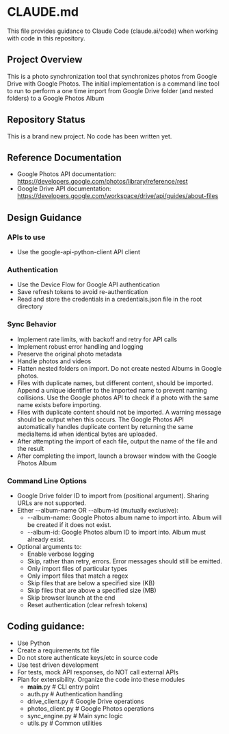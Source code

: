 # CLAUDE.md

This file provides guidance to Claude Code (claude.ai/code) when working with code in this repository.

## Project Overview

This is a photo synchronization tool that synchronizes photos from Google Drive with Google Photos. The initial implementation is a command line tool to run to perform a one time import from Google Drive folder (and nested folders) to a Google Photos Album

## Repository Status

This is a brand new project. No code has been written yet.

## Reference Documentation

- Google Photos API documentation: https://developers.google.com/photos/library/reference/rest
- Google Drive API documentation: https://developers.google.com/workspace/drive/api/guides/about-files

## Design Guidance
### APIs to use
- Use the google-api-python-client API client

### Authentication
- Use the Device Flow for Google API authentication
- Save refresh tokens to avoid re-authentication
- Read and store the credentials in a credentials.json file in the root directory

### Sync Behavior
- Implement rate limits, with backoff and retry for API calls 
- Implement robust error handling and logging
- Preserve the original photo metadata
- Handle photos and videos
- Flatten nested folders on import. Do not create nested Albums in Google photos.
- Files with duplicate names, but different content, should be imported. Append a unique identifier to the imported name to prevent naming collisions. Use the Google photos API to check if a photo with the same name exists before importing.
- Files with duplicate content should not be imported. A warning message should be output when this occurs. The Google Photos API automatically handles duplicate content by returning the same mediaItems.id when identical bytes are uploaded.
- After attempting the import of each file, output the name of the file and the result
- After completing the import, launch a browser window with the Google Photos Album

### Command Line Options
- Google Drive folder ID to import from (positional argument). Sharing URLs are not supported.
- Either --album-name OR --album-id (mutually exclusive):
  - --album-name: Google Photos album name to import into. Album will be created if it does not exist.
  - --album-id: Google Photos album ID to import into. Album must already exist.
- Optional arguments to:
  - Enable verbose logging
  - Skip, rather than retry, errors. Error messages should still be emitted.
  - Only import files of particular types
  - Only import files that match a regex
  - Skip files that are below a specified size (KB)
  - Skip files that are above a specified size (MB)
  - Skip browser launch at the end
  - Reset authentication (clear refresh tokens)
 

## Coding guidance:
- Use Python
- Create a requirements.txt file
- Do not store authenticate keys/etc in source code
- Use test driven development
- For tests, mock API responses, do NOT call external APIs
- Plan for extensibility. Organize the code into these modules
  - __main__.py          # CLI entry point
  - auth.py              # Authentication handling
  - drive_client.py      # Google Drive operations
  - photos_client.py     # Google Photos operations
  - sync_engine.py       # Main sync logic
  - utils.py             # Common utilities
